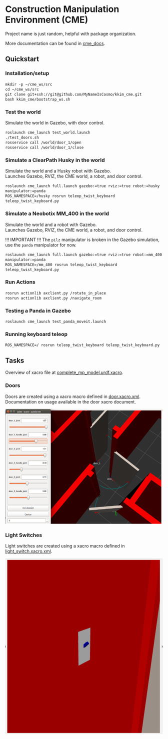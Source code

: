 # Construction Manipulation Environment (CME)
Project name is just random, helpful with package organization.

More documentation can be found in [cme_docs](cme_docs/docs).

## Quickstart
### Installation/setup
```
mkdir -p ~/cme_ws/src
cd ~/cme_ws/src
git clone git+ssh://git@github.com/MyNameIsCosmo/kkim_cme.git
bash kkim_cme/bootstrap_ws.sh
```

### Test the world
Simulate the world in Gazebo, with door control.
```
roslaunch cme_launch test_world.launch
./test_doors.sh
rosservice call /world/door_1/open
rosservice call /world/door_1/close
```

### Simulate a ClearPath Husky in the world
Simulate the world and a Husky robot with Gazebo.  
Launches Gazebo, RVIZ, the CME world, a robot, and door control.
```
roslaunch cme_launch full.launch gazebo:=true rviz:=true robot:=husky manipulator:=panda
ROS_NAMESPACE=/husky rosrun teleop_twist_keyboard teleop_twist_keyboard.py
```

### Simulate a Neobotix MM_400 in the world
Simulate the world and a robot with Gazebo.  
Launches Gazebo, RVIZ, the CME world, a robot, and door control.

!!! IMPORTANT !!!
The `pilz` manipulator is broken in the Gazebo simulation, use the `panda` manipulator for now.

```
roslaunch cme_launch full.launch gazebo:=true rviz:=true robot:=mm_400 manipulator:=panda
ROS_NAMESPACE=/mm_400 rosrun teleop_twist_keyboard teleop_twist_keyboard.py
```

### Run Actions
```
rosrun actionlib axclient.py /rotate_in_place
rosrun actionlib axclient.py /navigate_room
```

### Testing a Panda in Gazebo
```
roslaunch cme_launch test_panda_moveit.launch
```

### Running keyboard teleop
```
ROS_NAMESPACE=/ rosrun teleop_twist_keyboard teleop_twist_keyboard.py
```

## Tasks
Overview of xacro file at [complete_mp_model.urdf.xacro](cme_description/urdf/complete_mp_model.urdf.xacro).

### Doors
Doors are created using a xacro macro defined in [door.xacro.xml](cme_description/urdf/door.xacro.xml).  
Documentation on usage available in the door xacro document.

![](cme_docs/docs/assets/img/door_joint_trail.png)

### Light Switches
Light switches are created using a xacro macro defined in [light_switch.xacro.xml](cme_description/urdf/light_switch.xacro.xml).

![](cme_docs/docs/assets/img/light_switch.png)
